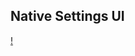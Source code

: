 

## Native Settings UI
[!](https://cdn.jsdelivr.net/gh/justarandomguyintheinternet/keanuWheeze/nativeSettingsImages/main.gif)
